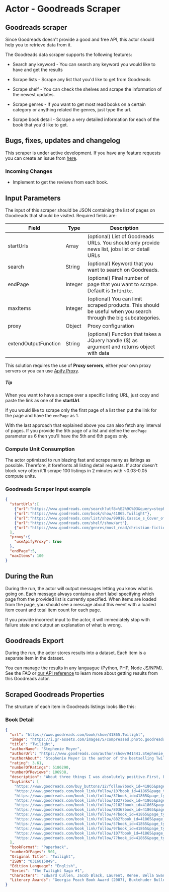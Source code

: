 # Actor - Goodreads Scraper

## Goodreads scraper

Since Goodreads doesn't provide a good and free API, this actor should help you to retrieve data from it.

The Goodreads data scraper supports the following features:

- Search any keyword - You can search any keyword you would like to have and get the results

- Scrape lists - Scrape any list that you'd like to get from Goodreads

- Scrape shelf - You can check the shelves and scrape the information of the newest updates.

- Scrape genres - If you want to get most read books on a certain category or anything related the genres, just type the url.

- Scrape book detail - Scrape a very detailed information for each of the book that you'd like to get.


## Bugs, fixes, updates and changelog
This scraper is under active development. If you have any feature requests you can create an issue from [here](https://github.com/tugkan/goodreads-scraper/issues).

### Incoming Changes
- Implement to get the reviews from each book.


## Input Parameters

The input of this scraper should be JSON containing the list of pages on Goodreads that should be visited. Required fields are:

| Field | Type | Description |
| ----- | ---- | ----------- |
| startUrls | Array | (optional) List of Goodreads URLs. You should only provide news list, jobs list or detail URLs |
| search | String | (optional) Keyword that you want to search on Goodreads. |
| endPage | Integer | (optional) Final number of page that you want to scrape. Default is `Infinite`. |
| maxItems | Integer | (optional) You can limit scraped products. This should be useful when you search through the big subcategories.|
| proxy | Object | Proxy configuration |
| extendOutputFunction | String | (optional) Function that takes a JQuery handle ($) as argument and returns object with data |
This solution requires the use of **Proxy servers**, either your own proxy servers or you can use <a href="https://www.apify.com/docs/proxy">Apify Proxy</a>.

##### Tip
When you want to have a scrape over a specific listing URL, just copy and paste the link as one of the **startUrl**.

If you would like to scrape only the first page of a list then put the link for the page and have the `endPage` as 1.

With the last approach that explained above you can also fetch any interval of pages. If you provide the 5th page of a list and define the `endPage` parameter as 6 then you'll have the 5th and 6th pages only.


### Compute Unit Consumption
The actor optimized to run blazing fast and scrape many as listings as possible. Therefore, it forefronts all listing detail requests. If actor doesn't block very often it'll scrape 100 listings in 2 minutes with ~0.03-0.05 compute units.

### Goodreads Scraper Input example
```json
{
  "startUrls":[
    {"url":"https://www.goodreads.com/search?utf8=%E2%9C%93&query=stephen"},
    {"url":"https://www.goodreads.com/book/show/41865.Twilight"},
    {"url":"https://www.goodreads.com/list/show/99918.Cassie_s_Cover_of_the_Year_2016"},
    {"url":"https://www.goodreads.com/shelf/show/art"},
    {"url":"https://www.goodreads.com/genres/most_read/christian-fiction"}
  ],
  "proxy":{
    "useApifyProxy": true
  },
  "endPage":5,
  "maxItems": 100
}
```

## During the Run

During the run, the actor will output messages letting you know what is going on. Each message always contains a short label specifying which page from the provided list is currently specified.
When items are loaded from the page, you should see a message about this event with a loaded item count and total item count for each page.

If you provide incorrect input to the actor, it will immediately stop with failure state and output an explanation of what is wrong.

## Goodreads Export

During the run, the actor stores results into a dataset. Each item is a separate item in the dataset.

You can manage the results in any languague (Python, PHP, Node JS/NPM). See the FAQ or <a href="https://www.apify.com/docs/api" target="blank">our API reference</a> to learn more about getting results from this Goodreads actor.

## Scraped Goodreads Properties
The structure of each item in Goodreads listings looks like this:

### Book Detail

```json
{
  "url": "https://www.goodreads.com/book/show/41865.Twilight",
  "image": "https://i.gr-assets.com/images/S/compressed.photo.goodreads.com/books/1361039443l/41865.jpg",
  "title": "Twilight",
  "authorName": "Stephenie Meyer",
  "authorUrl": "https://www.goodreads.com/author/show/941441.Stephenie_Meyer",
  "authorAbout": "Stephenie Meyer is the author of the bestselling Twilight series, The Host, and The Chemist. Twilight was one of 2005's most talked about novels and within weeks of its release the book debuted at #5 on The New York Times bestseller list. Among its many accolades, Twilight was named an \"ALA Top Ten Books for Young Adults,\" an Amazon.com \"Best Book of the Decade So Far,\" and a Publishers Weekly Bes\n  Stephenie Meyer is the author of the bestselling Twilight series, The Host, and The Chemist. Twilight was one of 2005's most talked about novels and within weeks of its release the book debuted at #5 on The New York Times bestseller list. Among its many accolades, Twilight was named an \"ALA Top Ten Books for Young Adults,\" an Amazon.com \"Best Book of the Decade So Far,\" and a Publishers Weekly Best Book of the Year. Meyer graduated from Brigham Young University with a degree in English Literature. She lives in Arizona with her husband and three sons.\n  ...more",
  "rating": 3.61,
  "numberOfRatings": 5186290,
  "numberOfReviews": 106938,
  "description": "About three things I was absolutely positive.First, Edward was a vampire.Second, there was a part of him—and I didn't know how dominant that part might be—that thirsted for my blood.And third, I was unconditionally and irrevocably in love with him.Deeply seductive and extraordinarily suspenseful, Twilight is a love story with bite.\n  About three things I was absolutely positive.First, Edward was a vampire.Second, there was a part of him—and I didn't know how dominant that part might be—that thirsted for my blood.And third, I was unconditionally and irrevocably in love with him.Deeply seductive and extraordinarily suspenseful, Twilight is a love story with bite.\n  ...more",
  "buyLinks": [
    "https://www.goodreads.com/buy_buttons/12/follow?book_id=41865&page_type=book&page_type_id=41865&ref=x_gr_w_bb_sout&sub_page_type=show&tag=x_gr_w_bb_sout-20",
    "https://www.goodreads.com/book_link/follow/10?book_id=41865&page_type=book&page_type_id=41865&ref=x_gr_w_bb_audible&source=dropdown&sub_page_type=show",
    "https://www.goodreads.com/book_link/follow/3?book_id=41865&page_type=book&page_type_id=41865&source=dropdown&sub_page_type=show",
    "https://www.goodreads.com/book_link/follow/1027?book_id=41865&page_type=book&page_type_id=41865&source=dropdown&sub_page_type=show",
    "https://www.goodreads.com/book_link/follow/2102?book_id=41865&page_type=book&page_type_id=41865&source=dropdown&sub_page_type=show",
    "https://www.goodreads.com/book_link/follow/8036?book_id=41865&page_type=book&page_type_id=41865&source=dropdown&sub_page_type=show",
    "https://www.goodreads.com/book_link/follow/4?book_id=41865&page_type=book&page_type_id=41865&source=dropdown&sub_page_type=show",
    "https://www.goodreads.com/book_link/follow/882?book_id=41865&page_type=book&page_type_id=41865&source=dropdown&sub_page_type=show",
    "https://www.goodreads.com/book_link/follow/5?book_id=41865&page_type=book&page_type_id=41865&source=dropdown&sub_page_type=show",
    "https://www.goodreads.com/book_link/follow/9?book_id=41865&page_type=book&page_type_id=41865&source=dropdown&sub_page_type=show",
    "https://www.goodreads.com/book_link/follow/107?book_id=41865&page_type=book&page_type_id=41865&source=dropdown&sub_page_type=show",
    "https://www.goodreads.com/book_link/follow/7?book_id=41865&page_type=book&page_type_id=41865&source=dropdown&sub_page_type=show"
  ],
  "bookFormat": "Paperback",
  "numberOfPages": 501,
  "Original Title": "Twilight",
  "ISBN": "0316015849",
  "Edition Language": "English",
  "Series": "The Twilight Saga #1",
  "Characters": "Edward Cullen, Jacob Black, Laurent, Renee, Bella Swan...more, Billy Black, Esme Cullen, Alice Cullen, Jasper Hale, Carlisle Cullen, Emmett Cullen, Rosalie Hale, Charlie Swan, Mike Newton, Jessica Stanley, Angela Weber, Tyler Crowley...less",
  "Literary Awards": "Georgia Peach Book Award (2007), Buxtehuder Bulle (2006), Kentucky Bluegrass Award for 9-12 (2007), Prijs van de Kinder- en Jeugdjury Vlaanderen (2008), Books I Loved Best Yearly (BILBY) Awards for Older Readers (2009)\n                      ...more\n                          West Australian Young Readers' Book Award (WAYRBA) for Older Readers (2008), Garden State Book Award for Fiction (Grades 9-12) (2008), South Carolina Book Award for Young Adult Book Award (2008), Grand Canyon Reader Award for Teen Book (2008), Maryland Black-Eyed Susan Book Award for High School (2008), Golden Sower Award for Young Adult (2009), Nevada Young Readers' Award for Young Adult Category  (2007), The Flume: New Hampshire Teen Reader's Choice Award (2007), Pennsylvania Young Readers' Choice Award for Young Adult (2009), Rhode Island Teen Book Award (2007), Evergreen Teen Book Award (2008), Michigan Library Association Thumbs Up! Award Nominee (2006), Teen Read Award Nominee for Best All-Time-Fave (2010), Deutscher Jugendliteraturpreis Nominee for Preis der Jugendjury (2007), Iowa High School Book Award (2008), Eliot Rosewater Indiana High School Book Award (2008), Lincoln Award (2008), Literaturpreis der Jury der jungen Leser for Cover (2007), Prix Et-lisez-moi (2008), Missouri Gateway Readers Award (2008)\n...less"
}
```
